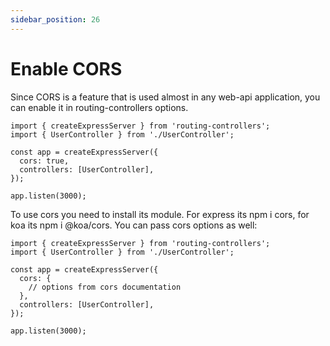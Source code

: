 ```yaml
---
sidebar_position: 26
---
```


# Enable CORS

Since CORS is a feature that is used almost in any web-api application, you can enable it in routing-controllers options.

```
import { createExpressServer } from 'routing-controllers';
import { UserController } from './UserController';

const app = createExpressServer({
  cors: true,
  controllers: [UserController],
});

app.listen(3000);
```

To use cors you need to install its module. For express its npm i cors, for koa its npm i @koa/cors. You can pass cors options as well:

```
import { createExpressServer } from 'routing-controllers';
import { UserController } from './UserController';

const app = createExpressServer({
  cors: {
    // options from cors documentation
  },
  controllers: [UserController],
});

app.listen(3000);
```
